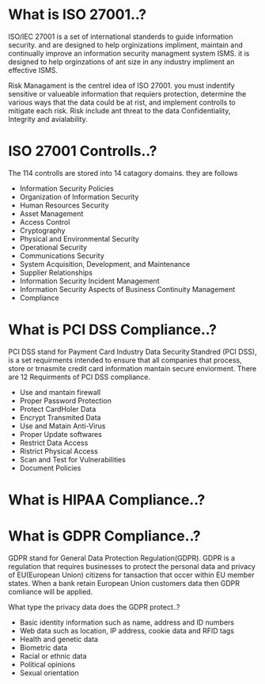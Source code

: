 
What is ISO 27001..?
=========================
ISO/IEC 27001 is a set of international standerds to guide information security. and are designed to help orginizations impliment, maintain and continually improve an information security managment system ISMS. it is designed to help orginzations of ant size in any industry impliment an effective ISMS.

Risk Managament is the centrel idea of ISO 27001. you must indentify sensitive or valueable information that requiers protection, determine the various ways that the data could be at rist, and implement controlls to mitigate each risk. Risk include ant threat to the data Confidentiality, Integrity and avialability.


ISO 27001 Controlls..?
=========================
The 114 controlls are stored into 14 catagory domains. they are follows
	
   - Information Security Policies  
   - Organization of Information Security  
   - Human Resources Security  
   - Asset Management  
   - Access Control  
   - Cryptography  
   - Physical and Environmental Security  
   - Operational Security  
   - Communications Security  
   - System Acquisition, Development, and Maintenance  
   - Supplier Relationships   
   - Information Security Incident Management   
   - Information Security Aspects of Business Continuity Management   
   - Compliance 


What is PCI DSS Compliance..?
=========================
PCI DSS stand for Payment Card Industry Data Security Standred (PCI DSS), is a set requirments intended to ensure that all companies that process, store or trnasmite credit card information mantain secure enviorment.
There are 12 Requirments of PCI DSS compliance.

   - Use and mantain firewall
   - Proper Password Protection
   - Protect CardHoler Data
   - Encrypt Transmited Data
   - Use and Matain Anti-Virus
   - Proper Update softwares
   - Restrict Data Access
   - Ristrict Physical Access
   - Scan and Test for Vulnerabilities
   - Document Policies 

What is HIPAA Compliance..?
=========================




What is GDPR Compliance..?
=========================
GDPR stand for General Data Protection Regulation(GDPR). GDPR is a regulation that requires businesses to protect the personal data and privacy of EU(European Union) citizens for tansaction that occer within EU member states.
When a bank retain European Union customers data then GDPR comliance will be applied.
	
What type the privacy data does the GDPR protect..?
		
   - Basic identity information such as name, address and ID numbers
   - Web data such as location, IP address, cookie data and RFID tags
   - Health and genetic data
   - Biometric data
   - Racial or ethnic data
   - Political opinions
   - Sexual orientation




